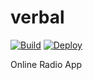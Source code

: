 # verbal

[![Build](https://github.com/typable/verbal/actions/workflows/build.yml/badge.svg)](https://github.com/typable/verbal/actions/workflows/build.yml)
[![Deploy](https://github.com/typable/verbal/actions/workflows/deploy.yml/badge.svg)](https://github.com/typable/verbal/actions/workflows/deploy.yml)

Online Radio App
